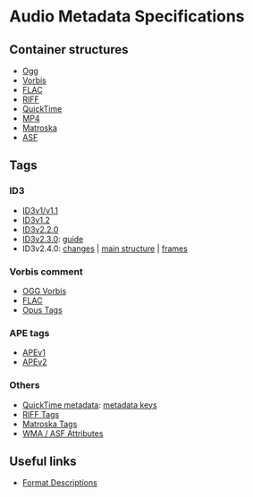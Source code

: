 # Audio Metadata Specifications

## Container structures

- [Ogg](https://www.rfc-editor.org/rfc/inline-errata/rfc3533.html)
- [Vorbis](https://xiph.org/vorbis/doc/Vorbis_I_spec.html#x1-590004)
- [FLAC](https://www.rfc-editor.org/rfc/rfc9639.html)
- [RIFF](https://johnloomis.org/cpe102/asgn/asgn1/riff.html)
- [QuickTime](https://developer.apple.com/documentation/quicktime-file-format)
- [MP4](https://atomicparsley.sourceforge.net/mpeg-4files.html)
- [Matroska](https://www.matroska.org/technical/elements.html)
- [ASF](https://learn.microsoft.com/en-us/windows/win32/wmformat/overview-of-the-asf-format)


## Tags

### ID3

- [ID3v1/v1.1](https://id3.org/ID3v1)
- [ID3v1.2](https://www.birdcagesoft.com/ID3v12.txt)
- [ID3v2.2.0](https://id3.org/id3v2-00)
- [ID3v2.3.0](https://id3.org/d3v2.3.0): [guide](https://id3.org/id3guide)
- ID3v2.4.0: [changes](https://id3.org/id3v2.4.0-changes) | [main structure](https://id3.org/id3v2.4.0-structure) | [frames](https://id3.org/id3v2.4.0-frames)

### Vorbis comment

- [OGG Vorbis](https://www.xiph.org/vorbis/doc/v-comment.html)
- [FLAC](https://www.rfc-editor.org/rfc/rfc9639.html#name-vorbis-comment)
- [Opus Tags](https://datatracker.ietf.org/doc/html/rfc7845#section-5.2)

### APE tags

- [APEv1](https://wiki.hydrogenaud.io/index.php?title=APEv1_specification)
- [APEv2](https://wiki.hydrogenaud.io/index.php?title=APEv2_specification)

###  Others

- [QuickTime metadata](https://developer.apple.com/documentation/quicktime-file-format/metadata_atoms_and_types): [metadata keys](https://developer.apple.com/documentation/quicktime-file-format/quicktime_metadata_keys)
- [RIFF Tags](https://exiftool.org/TagNames/RIFF.html)
- [Matroska Tags](https://www.matroska.org/technical/tagging.html)
- [WMA / ASF Attributes](https://learn.microsoft.com/en-us/windows/win32/wmformat/attributes)


## Useful links

- [Format Descriptions](https://www.loc.gov/preservation/digital/formats/fdd/browse_list.shtml)
